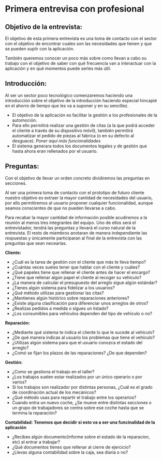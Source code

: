 # Primera entrevisa con profesional 

## Objetivo de la entrevista:
El objetivo de esta primera entrevista es una toma de contacto con el sector con el objetivo de encontrar cuales son las necesidades que tienen y que se pueden suplir con la aplicación.

También queremos conocer un poco más sobre como llevan a cabo su trabajo con el objetivo de saber con qué frecuencia van a interactuar con la aplicación y en qué momentos puede serles más útil.
## Introducción:
Al ser un sector poco tecnológico comenzaremos haciendo una introducción sobre el objetivo de la introducción haciendo especial hincapié en el ahorro de tiempo que les va a suponer y en su sencillez.
-	El objetivo de la aplicación es facilitar la gestión a los profesionales de la automoción.
-	Para ello permitirá realizar una gestión de citas (a la que podrá acceder el cliente a través de su dispositivo móvil), también permitirá automatizar el pedido de piezas al fabrica (o en su defecto al desguace). *Poner aquí más funcionalidades*
-	El sistema generara todos los documentos legales y de gestión que hasta ahora eran rellenados por el usuario.

## Preguntas:
Con el objetivo de llevar un orden concreto dividiremos las preguntas en secciones.

Al ser una primera toma de contacto con el prototipo de futuro cliente nuestro objetivo es extraer la mayor cantidad de necesidades del usuario, por ello permitiremos al usuario proponer cualquier funcionalidad, aunque seamos conscientes de que no pueden llevarse a cabo.

Para recabar la mayor cantidad de información posible acudiremos a la reunión al menos tres integrantes del equipo. Uno de ellos será el entrevistador, tendrá las preguntas y llevará el curso natural de la entrevista. El resto de miembros anotaran de manera independiente las respuestas y únicamente participaran al final de la entrevista con las preguntas que sean necearías.

**Cliente:**
-	¿Cuál es la tarea de gestión con el cliente que más te lleva tiempo?
-	¿Cuántas veces sueles tener que hablar con el cliente y cuáles?
-	¿Qué papeles tiene que rellenar el cliente antes de hacer el encargo?
-	¿Tiene que rellenar algún papel el cliente al recoger su vehículo?
-	¿La manera de calcular el presupuesto del arreglo sigue algún estándar?
-	¿Tienes algún sistema para fidelizar a los usuarios?
-	¿Qué método utilizas para gestionar las citas?
-	¿Mantienes algún histórico sobre reparaciones anteriores?
-	¿Existe alguna clasificación para diferenciar unos arreglos de otros?
-	¿Realizas pedidos a medida o sigues un listado?
-	¿Los consumibles para vehículos dependen del tipo de vehículo o no?

**Reparación:**
-	¿Mediante qué sistema te indica el cliente lo que le sucede al vehículo?
-	¿De qué manera indicas al usuario los problemas que tiene el vehículo?
-	¿Utilizas algún sistema para que el usuario conozca el estado del arreglo?
- ¿Comó se fijan los plazos de las reparaciones? ¿De que dependen?

**Gestión:**
- ¿Como se gestiona el trabajo en el taller?
-	¿Los trabajos suelen estar realizados por un único operario o por varios?
-	Si los trabajos son realizador por distintas personas, ¿Cuál es el grado de coordinación actual de los mecánicos?
-	¿Qué método usas para repartir el trabajo entre los operarios?
- Cuando entra un nuevo coche, ¿Se mueve entre distintas secciones o un grupo de trabajadores se centra sobre ese coche hasta que se termina la reparación?

**Contabilidad:**
**Tenemos que decidir si esto va a ser una funcinalidad de la aplicación**
- ¿Recibes algún documento(informe sobre el estado de la reparacion, etc) al entrar a trabajar?
-	¿Qué documentos tienes que rellenar al cierre de ejercicio?
-	¿Llevas alguna contabilidad sobre la caja, sea diaria o no?
